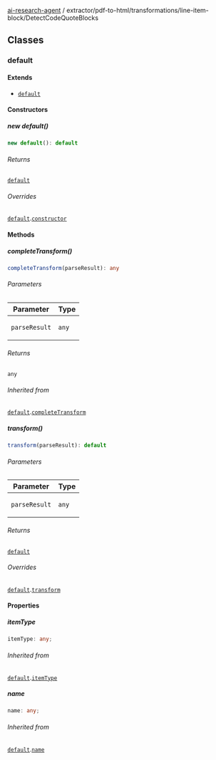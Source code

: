 [ai-research-agent](../../../../index.md) / extractor/pdf-to-html/transformations/line-item-block/DetectCodeQuoteBlocks

## Classes

### default

#### Extends

- [`default`](../ToLineItemBlockTransformation.md#default)

#### Constructors

##### new default()

```ts
new default(): default
```

###### Returns

[`default`](DetectCodeQuoteBlocks.md#default)

###### Overrides

[`default`](../ToLineItemBlockTransformation.md#default).[`constructor`](../ToLineItemBlockTransformation.md#constructors)

#### Methods

##### completeTransform()

```ts
completeTransform(parseResult): any
```

###### Parameters

<table>
<thead>
<tr>
<th>Parameter</th>
<th>Type</th>
</tr>
</thead>
<tbody>
<tr>
<td>

`parseResult`

</td>
<td>

`any`

</td>
</tr>
</tbody>
</table>

###### Returns

`any`

###### Inherited from

[`default`](../ToLineItemBlockTransformation.md#default).[`completeTransform`](../ToLineItemBlockTransformation.md#completetransform)

##### transform()

```ts
transform(parseResult): default
```

###### Parameters

<table>
<thead>
<tr>
<th>Parameter</th>
<th>Type</th>
</tr>
</thead>
<tbody>
<tr>
<td>

`parseResult`

</td>
<td>

`any`

</td>
</tr>
</tbody>
</table>

###### Returns

[`default`](../../models/ParseResult.md#default)

###### Overrides

[`default`](../ToLineItemBlockTransformation.md#default).[`transform`](../ToLineItemBlockTransformation.md#transform)

#### Properties

##### itemType

```ts
itemType: any;
```

###### Inherited from

[`default`](../ToLineItemBlockTransformation.md#default).[`itemType`](../ToLineItemBlockTransformation.md#itemtype)

##### name

```ts
name: any;
```

###### Inherited from

[`default`](../ToLineItemBlockTransformation.md#default).[`name`](../ToLineItemBlockTransformation.md#name)
